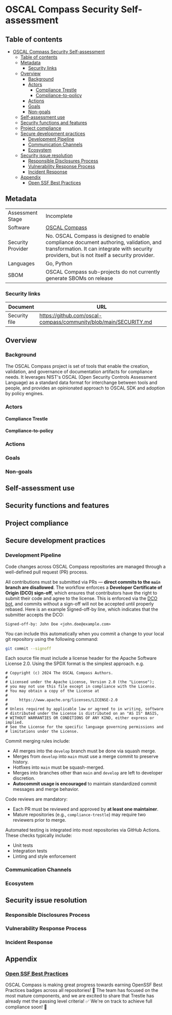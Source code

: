# OSCAL Compass Security Self-assessment

## Table of contents

- [OSCAL Compass Security Self-assessment](#oscal-compass-security-self-assessment)
  - [Table of contents](#table-of-contents)
  - [Metadata](#metadata)
    - [Security links](#security-links)
  - [Overview](#overview)
    - [Background](#background)
    - [Actors](#actors)
      - [Compliance Trestle](#compliance-trestle)
      - [Compliance-to-policy](#compliance-to-policy)
    - [Actions](#actions)
    - [Goals](#goals)
    - [Non-goals](#non-goals)
  - [Self-assessment use](#self-assessment-use)
  - [Security functions and features](#security-functions-and-features)
  - [Project compliance](#project-compliance)
  - [Secure development practices](#secure-development-practices)
    - [Development Pipeline](#development-pipeline)
    - [Communication Channels](#communication-channels)
    - [Ecosystem](#ecosystem)
  - [Security issue resolution](#security-issue-resolution)
    - [Responsible Disclosures Process](#responsible-disclosures-process)
    - [Vulnerability Response Process](#vulnerability-response-process)
    - [Incident Response](#incident-response)
  - [Appendix](#appendix)
    - [Open SSF Best Practices](#open-ssf-best-practices)

## Metadata

|                   |                                                                                                                                                                                         |
|-------------------|-----------------------------------------------------------------------------------------------------------------------------------------------------------------------------------------|
| Assessment Stage  | Incomplete                                                                                                                                                                              |
| Software          | [OSCAL Compass](https://github.com/oscal-compass)                                                                                                                                       |
| Security Provider | No. OSCAL Compass is designed to enable compliance document authoring, validation, and transformation. It can integrate with security providers, but is not itself a security provider. |
| Languages         | Go, Python                                                                                                                                                                              |
| SBOM              | OSCAL Compass sub-projects do not currently generate SBOMs on release                                                                                                                   |

### Security links

| Document      | URL                                                              |
|---------------|------------------------------------------------------------------|
| Security file | https://github.com/oscal-compass/community/blob/main/SECURITY.md |

## Overview

<!---One or two sentences describing the project -- something memorable and accurate
that distinguishes your project to quickly orient readers who may be assessing
multiple projects.--->

### Background

The OSCAL Compass project is set of tools that enable the creation,
validation, and governance of documentation artifacts for compliance needs.
It leverages NIST's OSCAL (Open Security Controls Assessment Language) as a standard data format for
interchange between tools and people, and provides an opinionated approach to OSCAL SDK and adoption by policy engines.

### Actors

<!---These are the individual parts of your system that interact to provide the
desired functionality.  Actors only need to be separate, if they are isolated
in some way.  For example, if a service has a database and a front-end API, but
if a vulnerability in either one would compromise the other, then the distinction
between the database and front-end is not relevant.

The means by which actors are isolated should also be described, as this is often
what prevents an attacker from moving laterally after a compromise.--->

#### Compliance Trestle

#### Compliance-to-policy

### Actions

<!---These are the steps that a project performs in order to provide some service
or functionality.  These steps are performed by different actors in the system.
Note, that an action need not be overly descriptive at the function call level.  
It is sufficient to focus on the security checks performed, use of sensitive
data, and interactions between actors to perform an action.  

For example, the access server receives the client request, checks the format,
validates that the request corresponds to a file the client is authorized to
access, and then returns a token to the client.  The client then transmits that
token to the file server, which, after confirming its validity, returns the file.-->

### Goals

<!---The intended goals of the projects including the security guarantees the project
 is meant to provide (e.g., Flibble only allows parties with an authorization
key to change data it stores).-->

### Non-goals

<!---Non-goals that a reasonable reader of the project’s literature could believe may
be in scope (e.g., Flibble does not intend to stop a party with a key from storing
an arbitrarily large amount of data, possibly incurring financial cost or overwhelming
 the servers)--->

## Self-assessment use

<!---This self-assessment is created by the [project] team to perform an internal analysis of the
project's security.  It is not intended to provide a security audit of [project], or
function as an independent assessment or attestation of [project]'s security health.

This document serves to provide [project] users with an initial understanding of
[project]'s security, where to find existing security documentation, [project] plans for
security, and general overview of [project] security practices, both for development of
[project] as well as security of [project].

This document provides the CNCF TAG-Security with an initial understanding of [project]
to assist in a joint-assessment, necessary for projects under incubation.  Taken
together, this document and the joint-assessment serve as a cornerstone for if and when
[project] seeks graduation and is preparing for a security audit.--->

## Security functions and features

<!---* Critical.  A listing critical security components of the project with a brief
description of their importance.  It is recommended these be used for threat modeling.
These are considered critical design elements that make the product itself secure and
are not configurable.  Projects are encouraged to track these as primary impact items
for changes to the project.
* Security Relevant.  A listing of security relevant components of the project with
  brief description.  These are considered important to enhance the overall security of
the project, such as deployment configurations, settings, etc.  These should also be
included in threat modeling.--->

## Project compliance

<!---* Compliance.  List any security standards or sub-sections the project is
  already documented as meeting (PCI-DSS, COBIT, ISO, GDPR, etc.).
--->

## Secure development practices

### Development Pipeline

<!---A description of the testing and assessment processes that
  the software undergoes as it is developed and built. Be sure to include specific
information such as if contributors are required to sign commits, if any container
images immutable and signed, how many reviewers before merging, any automated checks for
vulnerabilities, etc.--->

Code changes across OSCAL Compass repositories are managed through a well-defined pull request (PR) process.

All contributions must be submitted via PRs — **direct commits to the `main` branch are disallowed**. The workflow enforces a **Developer Certificate of Origin (DCO) sign-off**, which ensures that contributors have the right to submit their code and agree to the license. This is enforced via the [DCO bot](https://github.com/dcoapp/app), and commits without a sign-off will not be accepted until properly rebased. Here is an example Signed-off-by line, which indicates that the submitter accepts the DCO:

```text
Signed-off-by: John Doe <john.doe@example.com>
```

You can include this automatically when you commit a change to your
local git repository using the following command:

```bash
git commit --signoff
```

Each source file must include a license header for the Apache
Software License 2.0. Using the SPDX format is the simplest approach.
e.g.

```text
# Copyright (c) 2024 The OSCAL Compass Authors.
#
# Licensed under the Apache License, Version 2.0 (the "License");
# you may not use this file except in compliance with the License.
# You may obtain a copy of the License at
#
#     https://www.apache.org/licenses/LICENSE-2.0
#
# Unless required by applicable law or agreed to in writing, software
# distributed under the License is distributed on an "AS IS" BASIS,
# WITHOUT WARRANTIES OR CONDITIONS OF ANY KIND, either express or implied.
# See the License for the specific language governing permissions and
# limitations under the License.
```

Commit merging rules include:

- All merges into the `develop` branch must be done via squash merge.
- Merges from `develop` into `main` must use a merge commit to preserve history.
- Hotfixes into `main` must be squash-merged.
- Merges into branches other than `main` and `develop` are left to developer discretion.
- **Autocommit usage is encouraged** to maintain standardized commit messages and merge behavior.

Code reviews are mandatory:

- Each PR must be reviewed and approved by **at least one maintainer**.
- Mature repositories (e.g., `compliance-trestle`) may require two reviewers prior to merge.

Automated testing is integrated into most repositories via GitHub Actions. These checks typically include:

- Unit tests
- Integration tests
- Linting and style enforcement

### Communication Channels

<!--Reference where you document how to reach your team or
  describe in corresponding section.
  * Internal. How do team members communicate with each other?
  * Inbound. How do users or prospective users communicate with the team?
  * Outbound. How do you communicate with your users? (e.g. flibble-announce@
    mailing list)-->

### Ecosystem
<!---How does your software fit into the cloud native ecosystem?  (e.g.
  Flibber is integrated with both Flocker and Noodles which covers
virtualization for 80% of cloud users. So, our small number of "users" actually
represents very wide usage across the ecosystem since every virtual instance uses
Flibber encryption by default.)-->

## Security issue resolution

### Responsible Disclosures Process
<!--- A outline of the project's responsible
  disclosures process should suspected security issues, incidents, or
vulnerabilities be discovered both external and internal to the project. The
outline should discuss communication methods/strategies.-->
### Vulnerability Response Process
<!---Who is responsible for responding to a
    report. What is the reporting process? How would you respond?-->
### Incident Response
<!--A description of the defined procedures for triage,
  confirmation, notification of vulnerability or security incident, and
patching/update availability.--->

## Appendix

<!---* Known Issues Over Time. List or summarize statistics of past vulnerabilities
  with links. If none have been reported, provide data, if any, about your track
record in catching issues in code review or automated testing.-->
### [Open SSF Best Practices](https://www.bestpractices.dev/en)

  OSCAL Compass is making great progress towards earning OpenSSF Best Practices badges across all repositories!
  🚀 The team has focused on the most mature components, and we are excited to share that Trestle has already met the passing level criteria!
  ✅ We're on track to achieve full compliance soon! 🎯

<!---* Case Studies. Provide context for reviewers by detailing 2-3 scenarios of
  real-world use cases.
* Related Projects / Vendors. Reflect on times prospective users have asked
  about the differences between your project and projectX. Reviewers will have
the same question.-->
